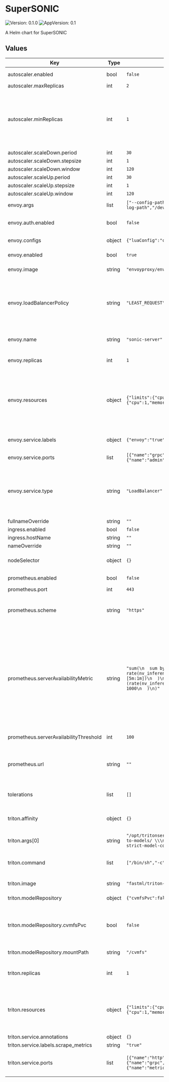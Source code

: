 # SuperSONIC

![Version: 0.1.0](https://img.shields.io/badge/Version-0.1.0-informational?style=flat-square) ![AppVersion: 0.1](https://img.shields.io/badge/AppVersion-0.1-informational?style=flat-square)

A Helm chart for SuperSONIC

## Values

| Key | Type | Default | Description |
|-----|------|---------|-------------|
| autoscaler.enabled | bool | `false` | Enable autoscaling |
| autoscaler.maxReplicas | int | `2` |  |
| autoscaler.minReplicas | int | `1` | Minimum and maximum number of Triton servers. Warning: if min=0 and desired Prometheus metric is empty, the first server will never start |
| autoscaler.scaleDown.period | int | `30` |  |
| autoscaler.scaleDown.stepsize | int | `1` |  |
| autoscaler.scaleDown.window | int | `120` |  |
| autoscaler.scaleUp.period | int | `30` |  |
| autoscaler.scaleUp.stepsize | int | `1` |  |
| autoscaler.scaleUp.window | int | `120` |  |
| envoy.args | list | `["--config-path","/etc/envoy/envoy.yaml","--log-level","info","--log-path","/dev/stdout"]` | Arguments for Envoy |
| envoy.auth.enabled | bool | `false` | Enable authentication in Envoy proxy |
| envoy.configs | object | `{"luaConfig":"cfg/envoy-filter.lua"}` | Configuration files for Envoy  |
| envoy.enabled | bool | `true` | Enable Envoy Proxy |
| envoy.image | string | `"envoyproxy/envoy:v1.30-latest"` | Envoy Proxy Docker image |
| envoy.loadBalancerPolicy | string | `"LEAST_REQUEST"` | Envoy load balancer policy. Options: ROUND_ROBIN, LEAST_REQUEST, RING_HASH, RANDOM, MAGLEV |
| envoy.name | string | `"sonic-server"` | Envoy Proxy Deployment name |
| envoy.replicas | int | `1` | Number of Envoy Proxy pods in Deployment |
| envoy.resources | object | `{"limits":{"cpu":1,"memory":"2G"},"requests":{"cpu":1,"memory":"2G"}}` | Resource requests and limits for Envoy Proxy. Note: an Envoy Proxy with too many connections might run out of CPU |
| envoy.service.labels | object | `{"envoy":"true"}` | I don't remember why this label is here. |
| envoy.service.ports | list | `[{"name":"grpc","port":8001,"targetPort":8001},{"name":"admin","port":9901,"targetPort":9901}]` | Envoy Service ports |
| envoy.service.type | string | `"LoadBalancer"` | Service type: ClusterIP or LoadBalancer. If ClusterIP is chosen, you need to enable an Ingress for the servers. |
| fullnameOverride | string | `""` |  |
| ingress.enabled | bool | `false` |  |
| ingress.hostName | string | `""` |  |
| nameOverride | string | `""` |  |
| nodeSelector | object | `{}` | Node selector for all pods (Triton and Envoy) |
| prometheus.enabled | bool | `false` | Enable Prometheus |
| prometheus.port | int | `443` |  |
| prometheus.scheme | string | `"https"` | Specify whether Prometheus endpoint is exposed as http or https |
| prometheus.serverAvailabilityMetric | string | `"sum(\n  sum by (pod) (\n    rate(nv_inference_queue_duration_us{pod=~\"sonic-server.*\"}[5m:1m])\n  )\n  /\n  sum by (pod) (\n    (rate(nv_inference_exec_count{pod=~\"sonic-server.*\"}[5m:1m])) * 1000\n  )\n)"` | A metric which Envoy Proxy can use to decide whether to accept new client connections; # the same metric can be used by KEDA autoscaler. # The example below is average queue time for inference requests arriving at the server, in milliseconds. |
| prometheus.serverAvailabilityThreshold | int | `100` | Threshold for the metric |
| prometheus.url | string | `""` | Prometheus server url and port number (find in documentation of a given cluster or ask admins) |
| tolerations | list | `[]` | Tolerations for all pods (Triton and Envoy) |
| triton.affinity | object | `{}` | Affinity rules for Triton pods - another way to request GPUs |
| triton.args[0] | string | `"/opt/tritonserver/bin/tritonserver \\\n--model-repository=/path-to-models/ \\\n--allow-gpu-metrics=true \\\n--log-verbose=0 \\\n--strict-model-config=false \\\n--exit-timeout-secs=60\n"` |  |
| triton.command | list | `["/bin/sh","-c"]` | Command and arguments to run in Triton container |
| triton.image | string | `"fastml/triton-torchgeo:22.07-py3-geometric"` | Docker image for the Triton server |
| triton.modelRepository | object | `{"cvmfsPvc":false,"mountPath":"/cvmfs","storageType":"cvmfs-pvc"}` | Model repository configuration |
| triton.modelRepository.cvmfsPvc | bool | `false` | Whether to create a PVC for CMVFS (CVMFS StorageClass must be present at the cluster) |
| triton.modelRepository.mountPath | string | `"/cvmfs"` | Model repository mount path |
| triton.replicas | int | `1` | Number of Triton server instances (if autoscaling is disabled) |
| triton.resources | object | `{"limits":{"cpu":1,"memory":"2G"},"requests":{"cpu":1,"memory":"2G"}}` | Resource limits and requests for each Triton instance. You can add necessary GPU request here. |
| triton.service.annotations | object | `{}` |  |
| triton.service.labels.scrape_metrics | string | `"true"` |  |
| triton.service.ports | list | `[{"name":"http","port":8000,"protocol":"TCP","targetPort":8000},{"name":"grpc","port":8001,"protocol":"TCP","targetPort":8001},{"name":"metrics","port":8002,"protocol":"TCP","targetPort":8002}]` | Ports for communication with Triton servers |

